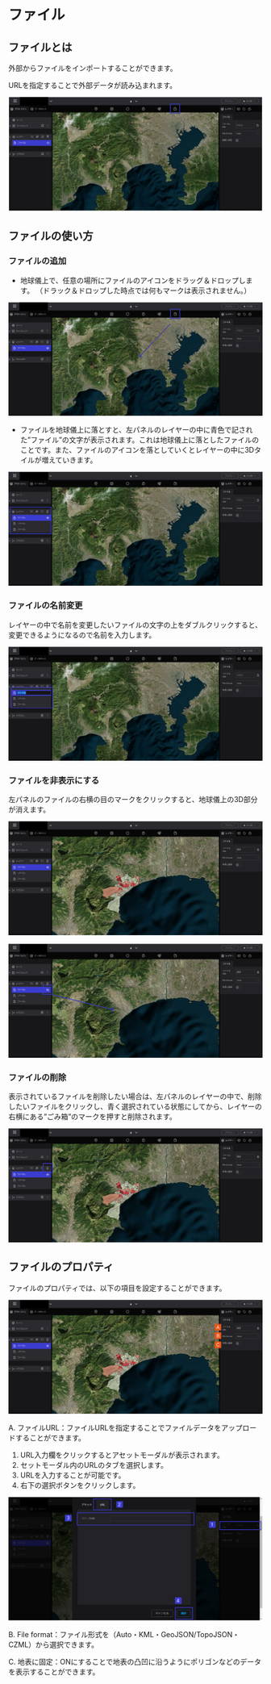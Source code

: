 # ファイル

## ファイルとは

外部からファイルをインポートすることができます。

URLを指定することで外部データが読み込まれます。

![Group 63.png](%E3%83%95%E3%82%A1%E3%82%A4%E3%83%AB%202e9fa9010fa5491eb437c97f3b271934/Group_63.png)

## ファイルの使い方

### ファイルの追加

- 地球儀上で、任意の場所にファイルのアイコンをドラッグ＆ドロップします。
（ドラック＆ドロップした時点では何もマークは表示されません。）

![Group 62.png](%E3%83%95%E3%82%A1%E3%82%A4%E3%83%AB%202e9fa9010fa5491eb437c97f3b271934/Group_62.png)

- ファイルを地球儀上に落とすと、左パネルのレイヤーの中に青色で記された”ファイル”の文字が表示されます。これは地球儀上に落としたファイルのことです。また、ファイルのアイコンを落としていくとレイヤーの中に3Dタイルが増えていきます。

![Group 64.png](%E3%83%95%E3%82%A1%E3%82%A4%E3%83%AB%202e9fa9010fa5491eb437c97f3b271934/Group_64.png)

### ファイルの名前変更

レイヤーの中で名前を変更したいファイルの文字の上をダブルクリックすると、変更できるようになるので名前を入力します。

![Group 65.png](%E3%83%95%E3%82%A1%E3%82%A4%E3%83%AB%202e9fa9010fa5491eb437c97f3b271934/Group_65.png)

### ファイルを非表示にする

左パネルのファイルの右横の目のマークをクリックすると、地球儀上の3D部分が消えます。

![2023-03-04_02h30_09.png](%E3%83%95%E3%82%A1%E3%82%A4%E3%83%AB%202e9fa9010fa5491eb437c97f3b271934/2023-03-04_02h30_09.png)

![Group 67.png](%E3%83%95%E3%82%A1%E3%82%A4%E3%83%AB%202e9fa9010fa5491eb437c97f3b271934/Group_67.png)

### ファイルの削除

表示されているファイルを削除したい場合は、左パネルのレイヤーの中で、削除したいファイルをクリックし、青く選択されている状態にしてから、レイヤーの右横にある”ごみ箱”のマークを押すと削除されます。

![Group 68.png](%E3%83%95%E3%82%A1%E3%82%A4%E3%83%AB%202e9fa9010fa5491eb437c97f3b271934/Group_68.png)

## ファイルのプロパティ

ファイルのプロパティでは、以下の項目を設定することができます。

![Group 69.png](%E3%83%95%E3%82%A1%E3%82%A4%E3%83%AB%202e9fa9010fa5491eb437c97f3b271934/Group_69.png)

A. ファイルURL：ファイルURLを指定することでファイルデータをアップロードすることができます。

1.  URL入力欄をクリックするとアセットモーダルが表示されます。
2. セットモーダル内のURLのタブを選択します。
3. URLを入力することが可能です。
4. 右下の選択ボタンをクリックします。

![Group 70.png](%E3%83%95%E3%82%A1%E3%82%A4%E3%83%AB%202e9fa9010fa5491eb437c97f3b271934/Group_70.png)

B. File format：ファイル形式を（Auto・KML・GeoJSON/TopoJSON・CZML）から選択できます。

C. 地表に固定：ONにすることで地表の凸凹に沿うようにポリゴンなどのデータを表示することができます。
    
